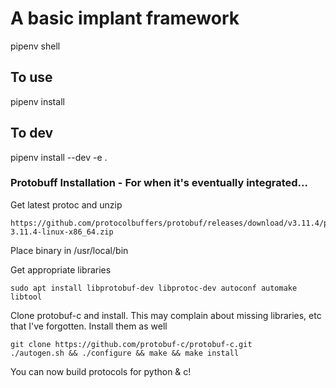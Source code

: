 # A basic implant framework

pipenv shell

## To use

pipenv install

## To dev

pipenv install --dev -e .

### Protobuff Installation - For when it's eventually integrated...

Get latest protoc and unzip

    https://github.com/protocolbuffers/protobuf/releases/download/v3.11.4/protoc-3.11.4-linux-x86_64.zip

Place binary in /usr/local/bin

Get appropriate libraries

    sudo apt install libprotobuf-dev libprotoc-dev autoconf automake libtool

Clone protobuf-c and install. This may complain about missing libraries, etc that I've forgotten. Install them as well

    git clone https://github.com/protobuf-c/protobuf-c.git
    ./autogen.sh && ./configure && make && make install

You can now build protocols for python & c!
